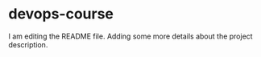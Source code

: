 # devops-course
I am editing the README file. Adding some more details about the project description.

